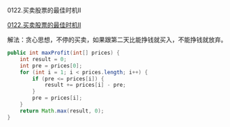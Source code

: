 0122.买卖股票的最佳时机II

[0122.买卖股票的最佳时机II](https://leetcode-cn.com/problems/best-time-to-buy-and-sell-stock-ii/)

解法：贪心思想，不停的买卖，如果跟第二天比能挣钱就买入，不能挣钱就放弃。



```java
public int maxProfit(int[] prices) {
    int result = 0;
    int pre = prices[0];
    for (int i = 1; i < prices.length; i++) {
        if (pre <= prices[i]) {
            result += prices[i] - pre;
        }
        pre = prices[i];
    }
    return Math.max(result, 0);
}
```

